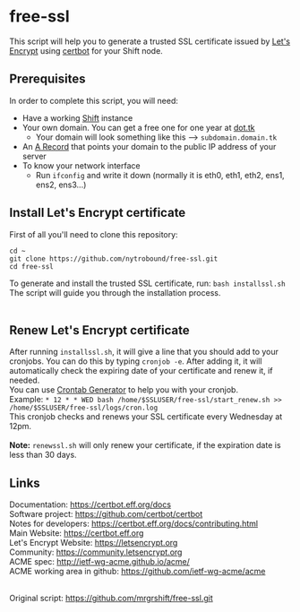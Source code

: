 # free-ssl
This script will help you to generate a trusted SSL certificate issued by [Let's Encrypt](letsencrypt.org) using [certbot](https://github.com/certbot/certbot) for your Shift node.<br>

## Prerequisites
In order to complete this script, you will need:
* Have a working [Shift](docs.shiftnrg.net) instance
* Your own domain. You can get a free one for one year at [dot.tk](dot.tk)
	* Your domain will look something like this --> `subdomain.domain.tk`
* An [A Record](https://my.freenom.com/knowledgebase.php?action=displayarticle&id=4) that points your domain to the public IP address of your server
* To know your network interface
	* Run `ifconfig` and write it down (normally it is eth0, eth1, eth2, ens1, ens2, ens3...) <br>

## Install Let's Encrypt certificate
First of all you'll need to clone this repository:
```
cd ~
git clone https://github.com/nytrobound/free-ssl.git
cd free-ssl
```
To generate and install the trusted SSL certificate, run: `bash installssl.sh`<br>
The script will guide you through the installation process.<br><br>

## Renew Let's Encrypt certificate
After running `installssl.sh`, it will give a line that you should add to your cronjobs. You can do this by typing `cronjob -e`. After adding it, it will automatically check the expiring date of your certificate and renew it, if needed.<br>
You can use [Crontab Generator](https://www.crontab-generator.org/) to help you with your cronjob.<br>
Example: `* 12 * * WED bash /home/$SSLUSER/free-ssl/start_renew.sh >> /home/$SSLUSER/free-ssl/logs/cron.log`<br>
This cronjob checks and renews your SSL certificate every Wednesday at 12pm.<br><br>
**Note:** `renewssl.sh` will only renew your certificate, if the expiration date is less than 30 days.<br>


## Links
Documentation: https://certbot.eff.org/docs <br>
Software project: https://github.com/certbot/certbot <br>
Notes for developers: https://certbot.eff.org/docs/contributing.html <br>
Main Website: https://certbot.eff.org <br>
Let's Encrypt Website: https://letsencrypt.org <br>
Community: https://community.letsencrypt.org <br>
ACME spec: http://ietf-wg-acme.github.io/acme/ <br>
ACME working area in github: https://github.com/ietf-wg-acme/acme <br><br>

Original script: https://github.com/mrgrshift/free-ssl.git <br>
